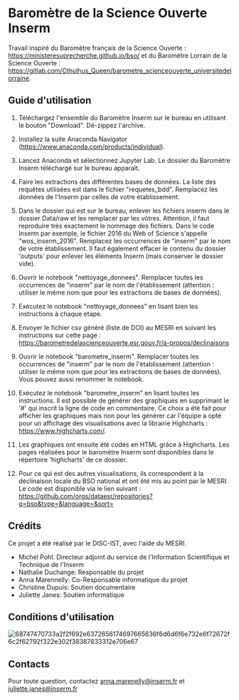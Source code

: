 # Baromètre de la Science Ouverte Inserm


Travail inspiré du Baromètre français de la Science Ouverte : https://ministeresuprecherche.github.io/bso/ et du Baromètre Lorrain de la Science Ouverte : https://gitlab.com/Cthulhus_Queen/barometre_scienceouverte_universitedelorraine.

## Guide d'utilisation

1) Téléchargez l'ensemble du Baromètre Inserm sur le bureau en utilisant le bouton "Download". Dé-zippez l'archive.

2) Installez la suite Anaconda Navigator (https://www.anaconda.com/products/individual).

3) Lancez Anaconda et sélectionnez Jupyter Lab. Le dossier du Baromètre Inserm téléchargé sur le bureau apparaît.

4) Faire les extractions des différentes bases de données. La liste des requêtes utilisées est dans le fichier "requetes_bdd". Remplacez les données de l'Inserm par celles de votre établissement. 

5) Dans le dossier qui est sur le bureau, enlever les fichiers inserm dans le dossier Data/raw et les remplacer par les vôtres. 
Attention, il faut reproduire très exactement le nommage des fichiers. Dans le code Inserm par exemple, le fichier 2016 du Web of Science 
s'appelle "wos_inserm_2016". Remplacez les occurrences de "inserm" par le nom de votre établissement.
Il faut également effacer le contenu du dossier 'outputs' pour enlever les éléments Inserm (mais conserver le dossier vide).

6) Ouvrir le notebook "nettoyage_donnees". Remplacer toutes les occurrences de "inserm" par le nom de l'établissement (attention : utiliser le même nom que pour les extractions de bases de données).

7) Exécutez le notebook "nettoyage_donnees" en lisant bien les instructions à chaque étape.

8) Envoyer le fichier csv généré (liste de DOI) au MESRI en suivant les instructions sur cette page : https://barometredelascienceouverte.esr.gouv.fr/a-propos/declinaisons

9) Ouvrir le notebook "barometre_inserm". Remplacer toutes les occurrences de "inserm" par le nom de l'établissement (attention : utiliser le même nom que pour les extractions de bases de données). Vous pouvez aussi renommer le notebook.

10) Exécutez le notebook "barometre_inserm" en lisant toutes les instructions. Il est possible de générer des graphiques en supprimant le '#' qui inscrit la ligne de code en commentaire. Ce choix a été fait pour afficher les graphiques mais non pour les générer car l'équipe a opté pour un affichage des visualisations avec la librairie Highcharts : https://www.highcharts.com/.

11) Les graphiques ont ensuite été codés en HTML grâce à Highcharts. Les pages réalisées pour le baromètre Inserm sont disponibles dans le répertoire 'highcharts' de ce dossier.

12) Pour ce qui est des autres visualisations, ils correspondent à la déclinaison locale du BSO national et ont été mis au point par le MESRI. Le code est disponible via le lien suivant : https://github.com/orgs/dataesr/repositories?q=bso&type=&language=&sort=

## Crédits
Ce projet a été réalisé par le DISC-IST, avec l'aide du MESRI.
- Michel Pohl: Directeur adjoint du service de l'Information Scientifique et Technique de l'Inserm
- Nathalie Duchange: Responsable du projet
- Anna Marennelly: Co-Responsable informatique du projet
- Christine Dupuis: Soutien documentaire
- Juliette Janes: Soutien informatique

## Conditions d'utilisation
![68747470733a2f2f692e6372656174697665636f6d6d6f6e732e6f72672f6c2f62792f322e302f38387833312e706e67](https://user-images.githubusercontent.com/56683417/115525743-a78d2400-a28f-11eb-8e45-4b6e3265a527.png)

## Contacts
Pour toute question, contactez anna.marenelly@inserm.fr et juliette.janes@inserm.fr


 
